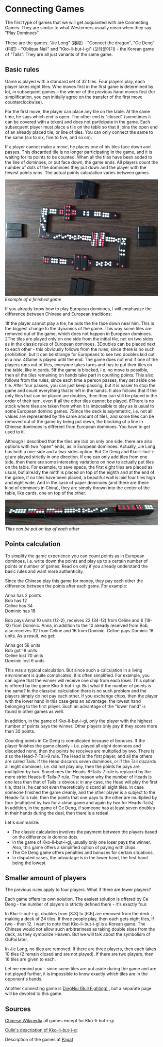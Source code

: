 # Connecting Games

The first type of games that we will get acquainted with are Connecting Games. They are similar to what Westerners usually mean when they say "Play Dominoes". 

These are the games: "Jie Long" (接龍) - "Connect the dragon", "Ce Deng" (料釘) - "Oblique Nail" and "Kko-li-but-i-gi" (꼬리붙이기) - the Korean game of "Tails". They are all just variants of the same game. 

## Basic rules 

Game is played with a standard set of 32 tiles. Four players play, each player takes eight tiles. Who moves first in the first game is determined by lot, in subsequent games – the winner of the previous hand moves first (for simplification, you can initially agree on the transfer of the first move counterclockwise). 

For the first move, the player can place any tile on the table. At the same time, he says which end is open. The other end is "closed" (sometimes it can be covered with a token) and does not participate in the game. Each subsequent player must place a tile on the table so that it joins the open end of an already placed tile, or line of tiles. You can only connect the same to the same (six to six, five to five, and so on). 

If a player cannot make a move, he places one of his tiles face down and passes. This discarded tile is no longer participating in the game, and it is waiting for its points to be counted. When all the tiles have been added to the line of dominoes, or put face down, the game ends. All players count the number of dots of the dominoes they put down and the player with the fewest points wins. The actual points calculation varies between games. 

![](/docs/assets/images/gupai/dragon-example.jpg)  
_Example of a finished game_

If you already know how to play European dominoes, I will emphasize the difference between Chinese and European traditions: 

 1If the player cannot play a tile, he puts the tile face down near him. This is the biggest change to the dynamics of the game. This way some tiles are removed out of the game, which does not happen in European dominoes.
 2The tiles are played only on one side from the initial tile, not on two sides as in the classic rules of European dominoes.
 3Doubles can be placed next to each other - this obviously follows from the rules, since there is no such prohibition, but it can be strange for Europeans to see two doubles laid out in a row.
 4Game is played until the end. The game does not end if one of the players runs out of tiles, everyone takes turns and has to put their tiles on the table, like in cards.
 5If the game is blocked, i.e. no move is possible, then all the tiles remaining on hands take part in counting points. This also follows from the rules, since each time a person passes, they set aside one tile. After four passes, you can just keep passing, but it is easier to stop the game and count everything that is left in the hands. It also follows that if the only tiles that can be placed are doubles, then they can still be placed in the order of their turn, even if all the other tiles cannot be played.
 6There is no stock where tiles are taken from when it is impossible to play as is usual to some European domino games.
 7Since the deck is asymmetric, i.e. not all values are represented by the same amount of tiles, and some tiles can be removed out of the game by being put down, the blocking of a line in Chinese dominoes is different from European dominoes. You have to get used to it.

Although I described that the tiles are laid on only one side, there are also options with two "open" ends, as in European dominoes. Actually, Jie Long has both a one-side and a two-sides option. But Ce Deng and Kko-li-but-i-gi are played strictly in one direction. If one can only add tiles from one side, then there are some interesting variations on how to actually put tiles on the table. For example, to save space, the first eight tiles are placed as usual, but already the ninth is placed on top of the eighth and at the end of the game, if no tiles have been placed, a beautiful wall is laid four tiles high and eight wide. And in the case of paper dominoes (and there are these kind of dominoes in China), they are simply thrown into the center of the table, like cards, one on top of the other. 

![](/docs/assets/images/gupai/stacks-ce-deng.jpg)  
_Tiles can be put on top of each other_

## Points calculation 

To simplify the game experience you can count points as in European dominoes, i.e. write down the points and play up to a certain number of points or number of games. Read on only if you already understand the basic rules and want more authenticity. 

Since the Chinese play this game for money, they pay each other the difference between the points after each game. For example: 

Anna has 2 points   
Bob has 12   
Celine has 34   
Dominic has 18 

Bob pays Anna 10 units (12-2), receives 22 (34-12) from Celine and 6 (18-12) from Dominic. Anna, in addition to the 10 already received from Bob, also receives 32 from Celine and 16 from Dominic. Celine pays Dominic 16 units. As a result, we get: 

Anna got 58 units   
Bob got 18 units   
Celine lost 70 units   
Dominic lost 6 units 

This was a typical calculation. But since such a calculation in a living environment is quite complicated, it is often simplified. For example, you can agree that the winner will receive one chip from each loser. This option is offered by the game Kko-li-but-i-gi. But what if the number of points is the same? In the classical calculation there is no such problem and the players simply do not pay each other. If you exchange chips, then the player with the lower hand in this case gets an advantage, the lowest hand belonging to the first player. Such an advantage of the "lower hand" is found in other games as well. 

In addition, in the game of Kko-li-but-i-gi, only the player with the highest number of points pays the winner. Other players only pay if they score more than 30 points. 

Counting points in Ce Deng is complicated because of bonuses. If the player finishes the game cleanly - i.e. played all eight dominoes and discarded none, then the points he receives are multiplied by two. There is also the Head-7-Tail-8 rule. The Head is the first player, and all the others are called Tails. If the Head discards seven dominoes, or if the Tail discards all eight dominoes, i.e. did not play any, then the points he pays are multiplied by two. Sometimes the Heads-8-Tails-7 rule is replaced by the more strict Heads-6-Tails-7 rule. The reason why the number of Heads is one less than that of Tails is obvious: in any case, the Head will play the first tile, that is, he cannot even theoretically discard all eight tiles. In case someone finished the game cleanly, and the other player is a subject to the Heads-Tails rule, then the points that one pays to the other are multiplied by four (multiplied by two for a clean game and again by two for Heads-Tails). In addition, in the game of Ce Deng, if someone has at least seven doubles in their hands during the deal, then there is a redeal. 

Let's summarize: 

 - The classic calculation involves the payment between the players based on the difference in domino dots.
 - In the game of Kko-li-but-i-gi, usually only one loser pays the winner. Also, this game offers a simplified option of paying with chips.
 - The Ce Deng game offers penalties and bonuses for certain situations.
 - In disputed cases, the advantage is in the lower hand, the first hand being the lowest.

## Smaller amount of players 

The previous rules apply to four players. What if there are fewer players? 

Each game offers its own solution. The easiest solution is offered by Ce Deng - the number of players is strictly defined there - it's exactly four. 

In Kko-li-but-i-gi, doubles from [3:3] to [6:6] are removed from the deck , making a deck of 24 tiles. If three people play, then each gets eight tiles, if two - then 12. I want to note that Kko-li-but-i-gi is a Korean game. The Chinese would not allow such arbitrariness as taking double sixes from the deck, as they symbolize Heaven. But we will talk about the symbolism of GuPai later. 

In Jie Long, no tiles are removed. If there are three players, then each takes 10 tiles (2 remain closed and are not played). If there are two players, then 16 tiles are given to each. 

Let me remind you - since some tiles are put aside during the game and are not played further, it is impossible to know exactly which tiles are in the opponent's hands. 

Another connecting game is [DingNiu (Bull Fighting)](/gupai/connecting-games/ding-niu.html) , but a separate page will be devoted to this game. 

## Sources 

[Chinese Wikipedia](https://zh.wikipedia.org/wiki/%E6%8E%A5%E9%BE%8D_(%E4%B8%AD%E5%9C%8B%E9%AA%A8%E7%89%8C)) all games except for Kko-li-but-i-gi 

[Culin's description of Kko-li-but-i-gi](https://healthy.uwaterloo.ca/museum/Archives/Culin/Dice1893/kkoripouttchiki.html) 

Description of the games at [Pagat](https://www.pagat.com/domino/arm/tsairdeng.html) 

